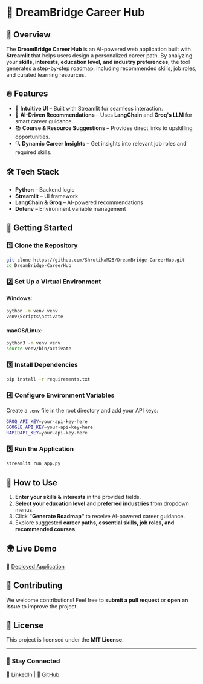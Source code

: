 # 🚀 DreamBridge Career Hub

## 🌟 Overview
The **DreamBridge Career Hub** is an AI-powered web application built with **Streamlit** that helps users design a personalized career path. By analyzing your **skills, interests, education level, and industry preferences**, the tool generates a step-by-step roadmap, including recommended skills, job roles, and curated learning resources.

## 🔥 Features
- 🎨 **Intuitive UI** – Built with Streamlit for seamless interaction.
- 🤖 **AI-Driven Recommendations** – Uses **LangChain** and **Groq's LLM** for smart career guidance.
- 📚 **Course & Resource Suggestions** – Provides direct links to upskilling opportunities.
- 🔍 **Dynamic Career Insights** – Get insights into relevant job roles and required skills.

## 🛠 Tech Stack
- **Python** – Backend logic
- **Streamlit** – UI framework
- **LangChain & Groq** – AI-powered recommendations
- **Dotenv** – Environment variable management

## 🚀 Getting Started

### 1️⃣ Clone the Repository
```sh
git clone https://github.com/ShrutikaM25/DreamBridge-CareerHub.git
cd DreamBridge-CareerHub
```

### 2️⃣ Set Up a Virtual Environment
#### Windows:
```sh
python -m venv venv
venv\Scripts\activate
```
#### macOS/Linux:
```sh
python3 -m venv venv
source venv/bin/activate
```

### 3️⃣ Install Dependencies
```sh
pip install -r requirements.txt
```

### 4️⃣ Configure Environment Variables
Create a `.env` file in the root directory and add your API keys:
```sh
GROQ_API_KEY=your-api-key-here
GOOGLE_API_KEY=your-api-key-here
RAPIDAPI_KEY=your-api-key-here
```

### 5️⃣ Run the Application
```sh
streamlit run app.py
```

## 🎯 How to Use
1. **Enter your skills & interests** in the provided fields.
2. **Select your education level** and **preferred industries** from dropdown menus.
3. Click **"Generate Roadmap"** to receive AI-powered career guidance.
4. Explore suggested **career paths, essential skills, job roles, and recommended courses**.

## 🌍 Live Demo
🔗 [Deployed Application](https://shrutikam25-dreambridge-careerhub-app-gpzygz.streamlit.app/)

## 🤝 Contributing
We welcome contributions! Feel free to **submit a pull request** or **open an issue** to improve the project.

## 📜 License
This project is licensed under the **MIT License**.

---
### 📌 Stay Connected
🔗 [LinkedIn](https://www.linkedin.com/shrutika-malve) | 🐙 [GitHub](https://github.com/ShrutikaM25)

